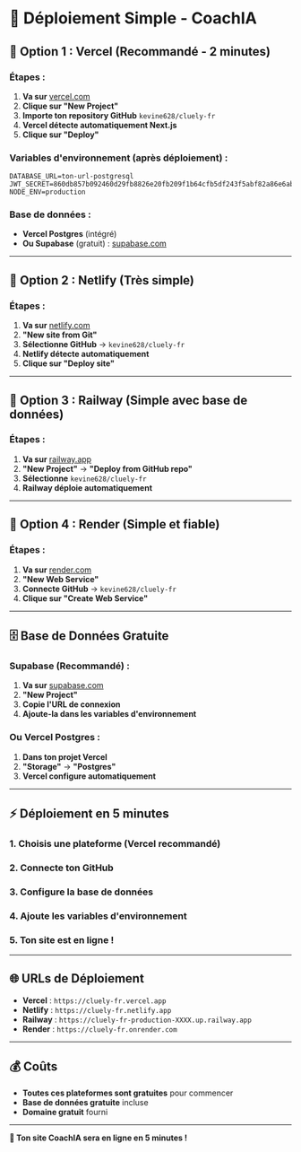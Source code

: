 # 🚀 Déploiement Simple - CoachIA

## 🎯 Option 1 : Vercel (Recommandé - 2 minutes)

### Étapes :
1. **Va sur** [vercel.com](https://vercel.com)
2. **Clique sur "New Project"**
3. **Importe ton repository GitHub** `kevine628/cluely-fr`
4. **Vercel détecte automatiquement Next.js**
5. **Clique sur "Deploy"**

### Variables d'environnement (après déploiement) :
```env
DATABASE_URL=ton-url-postgresql
JWT_SECRET=860db857b092460d29fb8826e20fb209f1b64cfb5df243f5abf82a86e6ab65ec
NODE_ENV=production
```

### Base de données :
- **Vercel Postgres** (intégré)
- **Ou Supabase** (gratuit) : [supabase.com](https://supabase.com)

---

## 🎯 Option 2 : Netlify (Très simple)

### Étapes :
1. **Va sur** [netlify.com](https://netlify.com)
2. **"New site from Git"**
3. **Sélectionne GitHub** → `kevine628/cluely-fr`
4. **Netlify détecte automatiquement**
5. **Clique sur "Deploy site"**

---

## 🎯 Option 3 : Railway (Simple avec base de données)

### Étapes :
1. **Va sur** [railway.app](https://railway.app)
2. **"New Project"** → **"Deploy from GitHub repo"**
3. **Sélectionne** `kevine628/cluely-fr`
4. **Railway déploie automatiquement**

---

## 🎯 Option 4 : Render (Simple et fiable)

### Étapes :
1. **Va sur** [render.com](https://render.com)
2. **"New Web Service"**
3. **Connecte GitHub** → `kevine628/cluely-fr`
4. **Clique sur "Create Web Service"**

---

## 🗄️ Base de Données Gratuite

### Supabase (Recommandé) :
1. **Va sur** [supabase.com](https://supabase.com)
2. **"New Project"**
3. **Copie l'URL de connexion**
4. **Ajoute-la dans les variables d'environnement**

### Ou Vercel Postgres :
1. **Dans ton projet Vercel**
2. **"Storage"** → **"Postgres"**
3. **Vercel configure automatiquement**

---

## ⚡ Déploiement en 5 minutes

### 1. Choisis une plateforme (Vercel recommandé)
### 2. Connecte ton GitHub
### 3. Configure la base de données
### 4. Ajoute les variables d'environnement
### 5. Ton site est en ligne !

---

## 🌐 URLs de Déploiement

- **Vercel** : `https://cluely-fr.vercel.app`
- **Netlify** : `https://cluely-fr.netlify.app`
- **Railway** : `https://cluely-fr-production-XXXX.up.railway.app`
- **Render** : `https://cluely-fr.onrender.com`

---

## 💰 Coûts

- **Toutes ces plateformes sont gratuites** pour commencer
- **Base de données gratuite** incluse
- **Domaine gratuit** fourni

---

**🎉 Ton site CoachIA sera en ligne en 5 minutes !** 